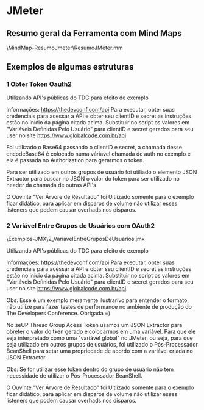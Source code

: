 # JMeter

## Resumo geral da Ferramenta com Mind Maps

\MindMap-ResumoJmeter\ResumoJMeter.mm

## Exemplos de algumas estruturas

### 1 Obter Token Oauth2
Utilizando API's públicas do TDC para efeito de exemplo 

Informações: https://thedevconf.com/api
Para executar, obter suas credenciais para acessar a API e obter seu clientID e secret as instruções estão no início da página citada acima.
Substituir no script os valores em "Variáveis Definidas Pelo Usuário" para clientID e secret gerados para seu user no site https://www.globalcode.com.br/api

Foi utilizado o Base64 passando o clientID e secret, a chamada desse encodeBase64 é colocado numa váriavel chamada de auth no exemplo e ela é passada no Authorization para gerarmos o token.

Para ser utilizado em outros grupos de usuário foi utiliado o elemento JSON Extractor para buscar no JSON o valor do token para ser utilizado no header da chamada de outras API's

O Ouvinte "Ver Árvore de Resultado" foi Uitlizado somente para o exemplo ficar didático, para aplicar em disparos de volume não utilizar esses listeners que podem causar overhads nos disparos.

### 2 Variável Entre Grupos de Usuários com OAuth2

\Exemplos-JMX\2_VariavelEntreGruposDeUsuarios.jmx

Utilizando API's públicas do TDC para efeito de exemplo 

Informações: https://thedevconf.com/api
Para executar, obter suas credenciais para acessar a API e obter seu clientID e secret as instruções estão no início da página citada acima.
Substituir no script os valores em "Variáveis Definidas Pelo Usuário" para clientID e secret gerados para seu user no site https://www.globalcode.com.br/api

Obs: Esse é um exemplo meramente ilustrarivo para entender o formato, não utilize para fazer testes de performance no ambiente de produção do The Developers Conference.
Obrigada =)

No seUP Thread Group Acess Token usamos um JSON Extractor para obreter o valor do tken gerado e colocarmos em uma variável.
Para que ele seja interpretado como uma "variável global" no JMeter, ou seja, para que seja utilizado em outros grupos de usuários, foi utilizado o Pós-Processador BeanShell para setar uma propriedade de acordo com a variável criada no JSON Extractor.

Obs: Se for utilizar esse token dentro do grupo de usuário não tem necessidade de utilizar o Pós-Processador BeanShell.

O Ouvinte "Ver Árvore de Resultado" foi Uitlizado somente para o exemplo ficar didático, para aplicar em disparos de volume não utilizar esses listeners que podem causar overhads nos disparos.

